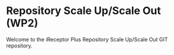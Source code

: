 # Repository Scale Up/Scale Out (WP2)
Welcome to the iReceptor Plus Repository Scale Up/Scale Out GIT repository.

